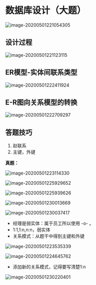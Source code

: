 # 数据库设计（大题）

![image-20200501221054305](数据库设计（大题）.assets/image-20200501221054305.png)

## 设计过程

![image-20200501221123115](数据库设计（大题）.assets/image-20200501221123115.png)

## ER模型-实体间联系类型

![image-20200501222411924](数据库设计（大题）.assets/image-20200501222411924.png)

##  E-R图向关系模型的转换

  ![image-20200501222709297](数据库设计（大题）.assets/image-20200501222709297.png)

## 答题技巧

1. 赵联系
2. 主键，外键

**真题：**

![image-20200501223114330](数据库设计（大题）.assets/image-20200501223114330.png)

![image-20200501225929652](数据库设计（大题）.assets/image-20200501225929652.png)



![image-20200501225939626](数据库设计（大题）.assets/image-20200501225939626.png)

![image-20200501230013669](数据库设计（大题）.assets/image-20200501230013669.png)

![image-20200501230037417](数据库设计（大题）.assets/image-20200501230037417.png)

- 经理是弱实体：属于员工所以使用 -o- 。
- 1:1,1:n,n:n，弱实体
- 关系模式：从题干中得到主键和外键

![image-20200501223535339](数据库设计（大题）.assets/image-20200501223535339.png)

![image-20200501224645762](数据库设计（大题）.assets/image-20200501224645762.png)

- 添加新的关系模式，记得要写清楚1:n

![image-20200501230220401](数据库设计（大题）.assets/image-20200501230220401.png)
